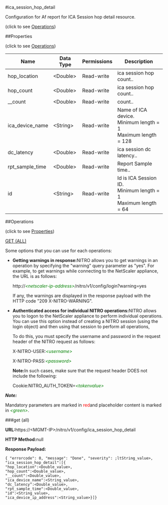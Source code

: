 #ica_session_hop_detail



Configuration for Af report for ICA Session hop detail resource.

<span>(click to see [Operations](#operations))</span>



##Properties 

<span>(click to see [Operations](#operations))</span>





<table><thead><tr><th>Name</th><th>Data Type</th><th>Permissions</th><th>Description</th></tr></thead><tbody><tr><td>hop_location</td><td>&lt;Double></td><td>Read-write</td><td>ica session hop count..</td></tr><tr><td>hop_count</td><td>&lt;Double></td><td>Read-write</td><td>ica session hop count..</td></tr><tr><td>__count</td><td>&lt;Double></td><td>Read-write</td><td>count..</td></tr><tr><td>ica_device_name</td><td>&lt;String></td><td>Read-write</td><td>Name of ICA device.<br>Minimum length = 1<br>Maximum length = 128</td></tr><tr><td>dc_latency</td><td>&lt;Double></td><td>Read-write</td><td>ica session dc latency..</td></tr><tr><td>rpt_sample_time</td><td>&lt;Double></td><td>Read-write</td><td>Report Sample time..</td></tr><tr><td>id</td><td>&lt;String></td><td>Read-write</td><td>Id is ICA Session ID.<br>Minimum length = 1<br>Maximum length = 64</td></tr></tbody></table>

##Operations 

<span>(click to see [Properties](#properties))</span>





[GET (ALL)](#get-all)





Some options that you can use for each operations:

<ul><li><p><b>Getting warnings in response:</b>NITRO allows you to get warnings in an operation by specifying the "warning" query parameter as "yes". For example, to get warnings while connecting to the NetScaler appliance, the URL is as follows:</p><p>http://<span style="color:green;font-style:italic;">&lt;netscaler-ip-address&gt;</span>/nitro/v1/config/login?warning=yes</p><p>If any, the warnings are displayed in the response payload with the HTTP code "209 X-NITRO-WARNING".</p></li><li><p><b>Authenticated access for individual NITRO operations:</b>NITRO allows you to logon to the NetScaler appliance to perform individual operations. You can use this option instead of creating a NITRO session (using the login object) and then using that session to perform all operations,</p><p>To do this, you must specify the username and password in the request header of the NITRO request as follows:</p><p>X-NITRO-USER:<span style="color:green;font-style:italic;">&lt;username&gt;</span></p><p>X-NITRO-PASS:<span style="color:green;font-style:italic;">&lt;password&gt;</span></p><p><b>Note:</b>In such cases, make sure that the request header DOES not include the following:</p><p>Cookie:NITRO_AUTH_TOKEN=<span style="color:green;font-style:italic;">&lt;tokenvalue&gt;</span></p></li></ul>







***Note:*** 

Mandatory parameters are marked in <span style="color:#FF0000;">red</span>and placeholder content is marked in <span style="color:green;font-style:italic">&lt;green&gt;</span>.



###get (all)







<b>URL:</b>https://&lt;MGMT-IP&gt;/nitro/v1/config/ica_session_hop_detail

<b>HTTP Method:</b>null

<b>Response Payload: </b>
```
{ "errorcode": 0, "message": "Done", "severity": ;ltString_value>, "ica_session_hop_detail":[{
"hop_location":<Double_value>,
"hop_count":<Double_value>,
"__count":<Double_value>,
"ica_device_name":<String_value>,
"dc_latency":<Double_value>,
"rpt_sample_time":<Double_value>,
"id":<String_value>,
"ica_device_ip_address":<String_value>}]}
```







